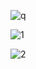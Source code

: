 

![q](https://komarev.com/ghpvc/?username=xNayra&label=Visits&color=ff69b4&style=for-the-badge)



![1](https://skillicons.dev/icons?i=java,cs,js,ts,lua,nodejs,npm,dotnet,kotlin,firebase,maven,mysql,html,css&perline=6&theme=light)

![2](https://skillicons.dev/icons?i=idea,webstorm,unity,unreal,godot,robloxstudio,androidstudio,vscode,visualstudio,blender,arduino,sqlite,postman&perline=6)

